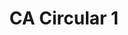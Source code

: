 ---
title: CA Circular 1
file_url: /news-and-media/ca-circular/CA-Circular-1.pdf
description: This is an example of a CA Circular
---